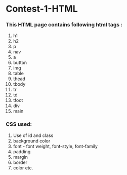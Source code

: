 # Contest-1-HTML

### This HTML page contains following html tags :

1. h1
2. h2
3. p
4. nav
5. a
6. button
7. img
8. table
9. thead
10. tbody
11. tr
12. td
13. tfoot
14. div
15. main


### CSS used:
1. Use of id and class
2. background color
3. font - font weight, font-style, font-family
4. padding
5. margin
6. border
7. color
etc.
